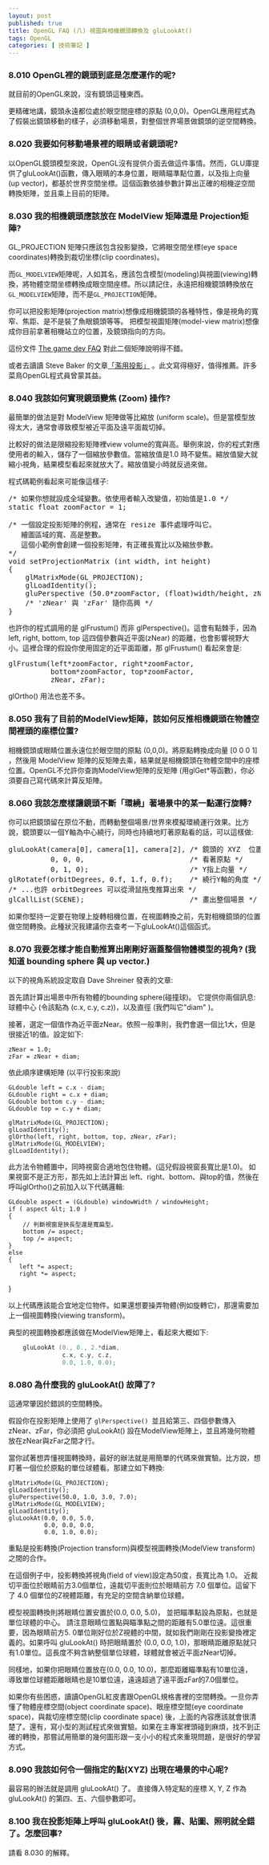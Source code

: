 ```yaml
---
layout: post
published: true
title: OpenGL FAQ (八) 視圖與相機鏡頭轉換及 gluLookAt()
tags: OpenGL
categories: [ 技術筆記 ]
---
```


### 8.010 OpenGL裡的鏡頭到底是怎麼運作的呢?

就目前的OpenGL來說，沒有鏡頭這種東西。

更精確地講，鏡頭永遠都位處於眼空間座標的原點 (0,0,0)。OpenGL應用程式為了假裝出鏡頭移動的樣子，必須移動場景，對整個世界場景做鏡頭的逆空間轉換。

### 8.020 我要如何移動場景裡的眼睛或者鏡頭呢?

以OpenGL鏡頭模型來說，OpenGL沒有提供介面去做這件事情。然而，GLU庫提供了gluLookAt()函數，傳入眼睛的本身位置，眼睛瞄準點位置，以及指上向量(up vector)，都基於世界空間坐標。這個函數依據參數計算出正確的相機逆空間轉換矩陣，並且乘上目前的矩陣。

### 8.030 我的相機鏡頭應該放在 ModelView 矩陣還是 Projection矩陣?

GL_PROJECTION 矩陣只應該包含投影變換，它將眼空間坐標(eye space coordinates)轉換到裁切坐標(clip coordinates)。

而`GL_MODELVIEW`矩陣呢，人如其名，應該包含模型(modeling)與視圖(viewing)轉換，將物體空間坐標轉換成眼空間座標。所以請記住，永遠把相機鏡頭轉換放在`GL_MODELVIEW`矩陣，而不是`GL_PROJECTION`矩陣。

你可以把投影矩陣(projection matrix)想像成相機鏡頭的各種特性，像是視角的寬窄、焦距、是不是裝了魚眼鏡頭等等。
把模型視圖矩陣(model-view matrix)想像成你目前拿著相機站立的位置，及鏡頭指向的方向。

這份文件 [The game dev FAQ][0] 對此二個矩陣說明得不錯。

[0]: http://www.opengl.org/resources/faq/technical/openglfaq.txt "Game Dev FAQ"

或者去讀讀 Steve Baker 的文章[「濫用投影」][1] 。此文寫得極好，值得推薦。許多菜鳥OpenGL程式員曾蒙其益。

[1]: http://sjbaker.org/steve/omniv/projection_abuse.html "濫用投影"

### 8.040 我該如何實現鏡頭變焦 (Zoom) 操作?

最簡單的做法是對 ModelView 矩陣做等比縮放 (uniform scale)。但是當模型放得太大，通常會導致模型被近平面及遠平面裁切掉。

比較好的做法是限縮投影矩陣裡view volume的寬與高。舉例來說，你的程式對應使用者的輸入，儲存了一個縮放參數值。當縮放值是1.0 時不變焦。縮放值變大就縮小視角，結果模型看起來就放大了。縮放值變小時就反過來做。

程式碼範例看起來可能像這樣子:

<pre class="prettyprint">
/* 如果你想就設成全域變數。依使用者輸入改變值，初始值是1.0 */
static float zoomFactor = 1;

/* 一個設定投影矩陣的例程，通常在 resize 事件處理呼叫它。
   繪圖區域的寬、高是整數。
   這個小範例會創建一個投影矩陣，有正確長寬比以及縮放參數。
*/
void setProjectionMatrix (int width, int height)
{
    glMatrixMode(GL_PROJECTION);
    glLoadIdentity();
    gluPerspective (50.0*zoomFactor, (float)width/height, zNear, zFar);
    /* 'zNear' 與 'zFar' 隨你高興 */
}
</pre>

也許你的程式調用的是 glFrustum() 而非 glPerspective()。這會有點棘手，因為 left, right, bottom, top 這四個參數與近平面(zNear) 的距離，也會影響視野大小。這裡合理的假設你使用固定的近平面距離，那 glFrustum() 看起來會是:

<pre class="prettyprint">
glFrustum(left*zoomFactor, right*zoomFactor,
          bottom*zoomFactor, top*zoomFactor,
          zNear, zFar);
</pre>

glOrtho() 用法也差不多。

### 8.050 我有了目前的ModelView矩陣，該如何反推相機鏡頭在物體空間裡頭的座標位置?

相機鏡頭或眼睛位置永遠位於眼空間的原點 (0,0,0)。將原點轉換成向量 [0 0 0 1] ，然後用 ModelView 矩陣的反矩陣去乘，結果就是相機鏡頭在物體空間中的座標位置。OpenGL不允許你查詢ModelView矩陣的反矩陣 (用glGet*等函數)，你必須要自己寫代碼來計算反矩陣。

### 8.060 我該怎麼樣讓鏡頭不斷「環繞」著場景中的某一點運行旋轉?

你可以把鏡頭留在原位不動，而轉動整個場景/世界來模擬環繞運行效果。比方說，鏡頭要以一個Y軸為中心繞行，同時也持續地盯著原點看的話，可以這樣做:

<pre class="prettyprint">
gluLookAt(camera[0], camera[1], camera[2], /* 鏡頭的 XYZ  位置*/
          0, 0, 0,                         /* 看著原點 */
          0, 1, 0);                        /* Y指上向量 */
glRotatef(orbitDegrees, 0.f, 1.f, 0.f);    /* 繞行Y軸的角度 */
/* ...也許 orbitDegrees 可以從滑鼠拖曳推算出來 */
glCallList(SCENE);                         /* 畫出整個場景 */
</pre>

如果你堅持一定要在物理上旋轉相機位置，在視圖轉換之前，先對相機鏡頭的位置做空間轉換。此種狀況我建議你去查考一下gluLookAt()這個函式。

### 8.070 我要怎樣才能自動推算出剛剛好涵蓋整個物體模型的視角? (我知道 bounding sphere 與 up vector.)

以下的視角系統設定取自 Dave Shreiner 發表的文章:

首先請計算出場景中所有物體的bounding sphere(碰撞球)。
它提供你兩個訊息: 球體中心 (令該點為 (c.x, c.y, c.z))，以及直徑 (我們叫它"diam" )。

接著，選定一個值作為近平面zNear。依照一般準則，我們會選一個比1大，但是很接近1的值。設定如下:

    zNear = 1.0;
    zFar = zNear + diam;

依此順序建構矩陣 (以平行投影來說)

    GLdouble left = c.x - diam;
    GLdouble right = c.x + diam;
    GLdouble bottom c.y - diam;
    GLdouble top = c.y + diam;

    glMatrixMode(GL_PROJECTION);
    glLoadIdentity();
    glOrtho(left, right, bottom, top, zNear, zFar);
    glMatrixMode(GL_MODELVIEW);
    glLoadIdentity();

此方法令物體置中，同時視窗合適地包住物體。(這兒假設視窗長寬比是1.0)。
如果視窗不是正方形，那先如上法計算出 left、right、bottom、與top的值，然後在呼叫glOrtho()之前加入以下代碼邏輯:


    GLdouble aspect = (GLdouble) windowWidth / windowHeight;
    if ( aspect &lt; 1.0 )
    {
        // 判斷視窗是狹長型還是寬扁型。
        bottom /= aspect;
        top /= aspect;
    }
    else
    {
       left *= aspect;
       right *= aspect;
   }


以上代碼應該能合宜地定位物件。如果還想要操弄物體(例如旋轉它)，那還需要加上一個視圖轉換(viewing transform)。

典型的視圖轉換都應該做在ModelView矩陣上，看起來大概如下:

```c++
    gluLookAt (0., 0., 2.*diam,
               c.x, c.y, c.z,
               0.0, 1.0, 0.0);
```

### 8.080 為什麼我的 gluLookAt() 故障了?

這通常肇因於錯誤的空間轉換。

假設你在投影矩陣上使用了 `glPerspective() `並且給第三、四個參數傳入zNear、zFar，你必須把 gluLookAt() 設在ModelView矩陣上，並且將幾何物體放在zNear與zFar之間才行。

當你試著想弄懂視圖轉換時，最好的辦法就是用簡單的代碼來做實驗。比方說，想盯著一個位於原點的單位球體看。那建立如下轉換:

    glMatrixMode(GL_PROJECTION);
    glLoadIdentity();
    gluPerspective(50.0, 1.0, 3.0, 7.0);
    glMatrixMode(GL_MODELVIEW);
    glLoadIdentity();
    gluLookAt(0.0, 0.0, 5.0,
              0.0, 0.0, 0.0,
              0.0, 1.0, 0.0);

重點是投影轉換(Projection transform)與模型視圖轉換(ModelView transform) 之間的合作。

在這個例子中，投影轉換將視角(field of view)設定為50度，長寬比為 1.0。 近裁切平面位於眼睛前方3.0個單位，遠裁切平面則位於眼睛前方 7.0 個單位。這留下了 4.0 個單位的Z視體距離，有充足的空間含納單位球體。

模型視圖轉換則將眼睛位置安置於(0.0, 0.0, 5.0)，
並把瞄準點設為原點，也就是單位球體的中心。
請注意眼睛位置點與瞄準點之間的距離有5.0單位遠。這很重要，因為眼睛前方5.
0單位剛好位於Z視體的中間，就如我們剛剛在投影變換裡定義的。如果呼叫 gluLookAt() 時把眼睛置於 (0.0, 0.0, 1.0)，那眼睛距離原點就只有1.0單位。這長度不夠含納整個單位球體，球體就會被近平面zNear切掉。

同樣地，如果你把眼睛位置放在(0.0, 0.0, 10.0)，那麼距離瞄準點有10單位遠，
導致單位球體距離眼睛也是10單位遠，遠遠超過了遠平面zFar的7.0個單位。

如果你有些困惑，讀讀OpenGL紅皮書跟OpenGL規格書裡的空間轉換。一旦你弄懂了物體座標空間(object coordinate space)、眼座標空間(eye coordinate space)，與裁切座標空間(clip coordinate space) 後，上面的內容應該就會很清楚了。還有，寫小型的測試程式來做實驗。如果在主專案裡頭碰到麻煩，找不到正確的轉換，那嘗試用簡單的幾何圖形跟一支小小的程式來重現問題，是很好的學習方式。

### 8.090 我該如何令一個指定的點(XYZ) 出現在場景的中心呢?

最容易的辦法就是調用 gluLookAt() 了。
直接傳入特定點的座標 X, Y, Z 作為gluLookAt() 的第四、五、六個參數即可。

### 8.100 我在投影矩陣上呼叫 gluLookAt() 後，霧、貼圖、照明就全錯了。怎麼回事?

請看 8.030 的解釋。

